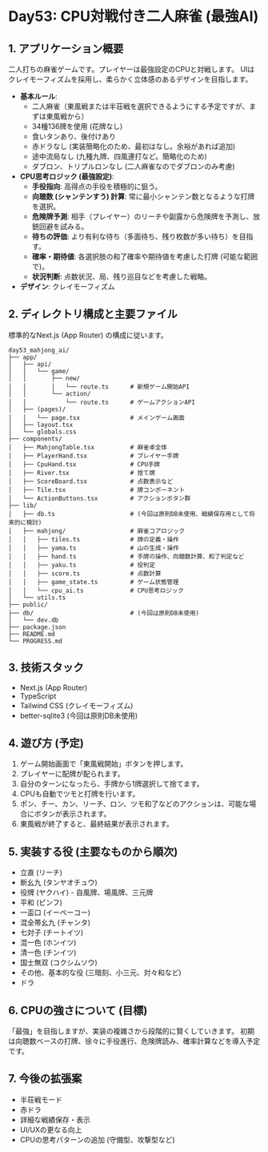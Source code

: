 # Day53: CPU対戦付き二人麻雀 (最強AI)

## 1. アプリケーション概要

二人打ちの麻雀ゲームです。プレイヤーは最強設定のCPUと対戦します。
UIはクレイモーフィズムを採用し、柔らかく立体感のあるデザインを目指します。

*   **基本ルール**:
    *   二人麻雀（東風戦または半荘戦を選択できるようにする予定ですが、まずは東風戦から）
    *   34種136牌を使用 (花牌なし)
    *   食いタンあり、後付けあり
    *   赤ドラなし (実装簡略化のため、最初はなし。余裕があれば追加)
    *   途中流局なし (九種九牌、四風連打など。簡略化のため)
    *   ダブロン、トリプルロンなし (二人麻雀なのでダブロンのみ考慮)
*   **CPU思考ロジック (最強設定)**:
    *   **手役指向**: 高得点の手役を積極的に狙う。
    *   **向聴数 (シャンテンすう) 計算**: 常に最小シャンテン数となるような打牌を選択。
    *   **危険牌予測**: 相手（プレイヤー）のリーチや副露から危険牌を予測し、放銃回避を試みる。
    *   **待ちの評価**: より有利な待ち（多面待ち、残り枚数が多い待ち）を目指す。
    *   **確率・期待値**: 各選択肢の和了確率や期待値を考慮した打牌 (可能な範囲で)。
    *   **状況判断**: 点数状況、局、残り巡目などを考慮した戦略。
*   **デザイン**: クレイモーフィズム

## 2. ディレクトリ構成と主要ファイル

標準的なNext.js (App Router) の構成に従います。

```
day53_mahjong_ai/
├── app/
│   ├── api/
│   │   └── game/
│   │       ├── new/
│   │       │   └── route.ts      # 新規ゲーム開始API
│   │       └── action/
│   │           └── route.ts      # ゲームアクションAPI
│   ├── (pages)/
│   │   └── page.tsx              # メインゲーム画面
│   ├── layout.tsx
│   └── globals.css
├── components/
│   ├── MahjongTable.tsx          # 麻雀卓全体
│   ├── PlayerHand.tsx            # プレイヤー手牌
│   ├── CpuHand.tsx               # CPU手牌
│   ├── River.tsx                 # 捨て牌
│   ├── ScoreBoard.tsx            # 点数表示など
│   ├── Tile.tsx                  # 牌コンポーネント
│   └── ActionButtons.tsx         # アクションボタン群
├── lib/
│   ├── db.ts                     # (今回は原則DB未使用、戦績保存用として将来的に検討)
│   ├── mahjong/                  # 麻雀コアロジック
│   │   ├── tiles.ts              # 牌の定義・操作
│   │   ├── yama.ts               # 山の生成・操作
│   │   ├── hand.ts               # 手牌の操作、向聴数計算、和了判定など
│   │   ├── yaku.ts               # 役判定
│   │   ├── score.ts              # 点数計算
│   │   ├── game_state.ts         # ゲーム状態管理
│   │   └── cpu_ai.ts             # CPU思考ロジック
│   └── utils.ts
├── public/
├── db/                           # (今回は原則DB未使用)
│   └── dev.db
├── package.json
├── README.md
└── PROGRESS.md
```

## 3. 技術スタック

*   Next.js (App Router)
*   TypeScript
*   Tailwind CSS (クレイモーフィズム)
*   better-sqlite3 (今回は原則DB未使用)

## 4. 遊び方 (予定)

1.  ゲーム開始画面で「東風戦開始」ボタンを押します。
2.  プレイヤーに配牌が配られます。
3.  自分のターンになったら、手牌から1牌選択して捨てます。
4.  CPUも自動でツモと打牌を行います。
5.  ポン、チー、カン、リーチ、ロン、ツモ和了などのアクションは、可能な場合にボタンが表示されます。
6.  東風戦が終了すると、最終結果が表示されます。

## 5. 実装する役 (主要なものから順次)

*   立直 (リーチ)
*   断幺九 (タンヤオチュウ)
*   役牌 (ヤクハイ) - 自風牌、場風牌、三元牌
*   平和 (ピンフ)
*   一盃口 (イーペーコー)
*   混全帯幺九 (チャンタ)
*   七対子 (チートイツ)
*   混一色 (ホンイツ)
*   清一色 (チンイツ)
*   国士無双 (コクシムソウ)
*   その他、基本的な役 (三暗刻、小三元、対々和など)
*   ドラ

## 6. CPUの強さについて (目標)

「最強」を目指しますが、実装の複雑さから段階的に賢くしていきます。
初期は向聴数ベースの打牌、徐々に手役進行、危険牌読み、確率計算などを導入予定です。

## 7. 今後の拡張案

*   半荘戦モード
*   赤ドラ
*   詳細な戦績保存・表示
*   UI/UXの更なる向上
*   CPUの思考パターンの追加 (守備型、攻撃型など)
